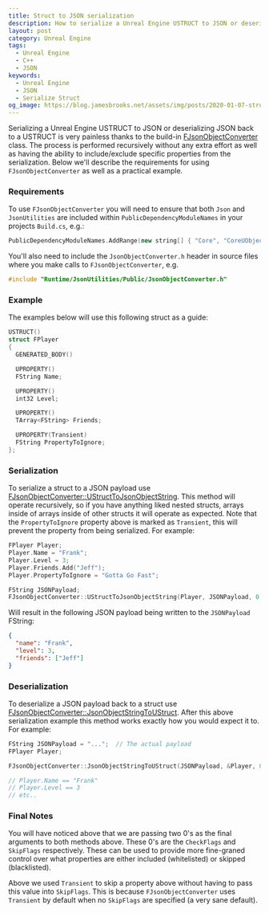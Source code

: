```yaml
---
title: Struct to JSON serialization
description: How to serialize a Unreal Engine USTRUCT to JSON or deserializing JSON back to a USTRUCT
layout: post
category: Unreal Engine
tags:
  - Unreal Engine
  - C++
  - JSON
keywords:
  - Unreal Engine
  - JSON
  - Serialize Struct
og_image: https://blog.jamesbrooks.net/assets/img/posts/2020-01-07-struct-to-json-serialization/thumb.png
---
```


Serializing a Unreal Engine USTRUCT to JSON or deserializing JSON back to a USTRUCT is very painless thanks to the build-in [FJsonObjectConverter](https://docs.unrealengine.com/en-US/API/Runtime/JsonUtilities/FJsonObjectConverter/index.html) class. The process is performed recursively without any extra effort as well as having the ability to include/exclude specific properties from the serialization. Below we'll describe the requirements for using `FJsonObjectConverter` as well as a practical example.

### Requirements

To use `FJsonObjectConverter` you will need to ensure that both `Json` and `JsonUtilities` are included within `PublicDependencyModuleNames` in your projects `Build.cs`, e.g.:

```cpp
PublicDependencyModuleNames.AddRange(new string[] { "Core", "CoreUObject", "Engine", "InputCore", "HeadMountedDisplay", "NavigationSystem", "AIModule", "Json", "JsonUtilities" });
```

You'll also need to include the `JsonObjectConverter.h` header in source files where you make calls to `FJsonObjectConverter`, e.g.

```cpp
#include "Runtime/JsonUtilities/Public/JsonObjectConverter.h"
```

### Example

The examples below will use this following struct as a guide:

```cpp
USTRUCT()
struct FPlayer
{
  GENERATED_BODY()

  UPROPERTY()
  FString Name;

  UPROPERTY()
  int32 Level;

  UPROPERTY()
  TArray<FString> Friends;

  UPROPERTY(Transient)
  FString PropertyToIgnore;
};
```

### Serialization

To serialize a struct to a JSON payload use [FJsonObjectConverter::UStructToJsonObjectString](https://docs.unrealengine.com/en-US/API/Runtime/JsonUtilities/FJsonObjectConverter/UStructToJsonObjectString/1/index.html). This method will operate recursively, so if you have anything liked nested structs, arrays inside of arrays inside of other structs it will operate as expected. Note that the `PropertyToIgnore` property above is marked as `Transient`, this will prevent the property from being serialized. For example:

```cpp
FPlayer Player;
Player.Name = "Frank";
Player.Level = 3;
Player.Friends.Add("Jeff");
Player.PropertyToIgnore = "Gotta Go Fast";

FString JSONPayload;
FJsonObjectConverter::UStructToJsonObjectString(Player, JSONPayload, 0, 0);
```

Will result in the following JSON payload being written to the `JSONPayload` FString:

```json
{
  "name": "Frank",
  "level": 3,
  "friends": ["Jeff"]
}
```

### Deserialization

To deserialize a JSON payload back to a struct use [FJsonObjectConverter::JsonObjectStringToUStruct](https://docs.unrealengine.com/en-US/API/Runtime/JsonUtilities/FJsonObjectConverter/JsonObjectStringToUStruct/index.html). After this above serialization example this method works exactly how you would expect it to. For example:

```cpp
FString JSONPayload = "...";  // The actual payload
FPlayer Player;

FJsonObjectConverter::JsonObjectStringToUStruct(JSONPayload, &Player, 0, 0);

// Player.Name == "Frank"
// Player.Level == 3
// etc..
```

### Final Notes

You will have noticed above that we are passing two 0's as the final arguments to both methods above. These 0's are the `CheckFlags` and `SkipFlags` respectively. These can be used to provide more fine-graned control over what properties are either included (whitelisted) or skipped (blacklisted).

Above we used `Transient` to skip a property above without having to pass this value into `SkipFlags`. This is because `FJsonObjectConverter` uses `Transient` by default when no `SkipFlags` are specified (a very sane default).
